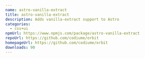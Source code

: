 ```yaml
---
name: astro-vanilla-extract
title: astro-vanilla-extract
description: Adds vanilla-extract support to Astro
categories:
  - css+ui
npmUrl: https://www.npmjs.com/package/astro-vanilla-extract
repoUrl: https://github.com/codiume/orbit
homepageUrl: https://github.com/codiume/orbit
downloads: 90
---
```

